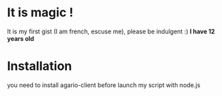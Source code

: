 # It is magic ! #

It is my first gist (I am french, escuse me), please be indulgent :) **I have 12 years old**

# Installation #

you need to install agario-client before launch my script with node.js
